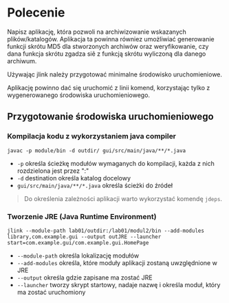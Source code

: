 # Polecenie
Napisz aplikację, która pozwoli na archiwizowanie wskazanych plików/katalogów. Aplikacja ta powinna równiez umożliwiać generowanie funkcji skrótu MD5 dla stworzonych archiwów oraz weryfikowanie, czy dana funkcja skrótu zgadza siê z funkcją skrótu wyliczoną dla danego archiwum. 

Używając jlink należy przygotować minimalne środowisko uruchomieniowe.

Aplikację powinno dać się uruchomić z linii komend, korzystając tylko z wygenerowanego środowiska uruchomieniowego.

## Przygotowanie środowiska uruchomieniowego

### Kompilacja kodu z wykorzystaniem java compiler
`javac -p module/bin -d outdir/ gui/src/main/java/**/*.java `

- `-p` określa ścieżkę modułów wymaganych do kompilacji, każda z nich rozdzielona jest przez ":"
- `-d` destination określa katalog docelowy
- `gui/src/main/java/**/*.java` określa ścieżki do źródeł

> Do określenia zależności aplikacji warto wykorzystać komendę `jdeps`. 

### Tworzenie JRE (Java Runtime Environment)

`jlink --module-path lab01/outdir:/lab01/modul2/bin --add-modules library,com.example.gui --output outJRE --launcher start=com.example.gui/com.example.gui.HomePage`

- `--module-path` określa lokalizację modułów
- `--add-modules` określa, które moduły aplikacji zostaną uwzględnione w JRE
- `--output` określa gdzie zapisane ma zostać JRE
- `--launcher` tworzy skrypt startowy, nadaje nazwę i określa moduł, który ma zostać uruchomiony





